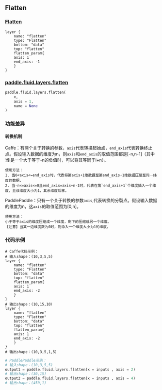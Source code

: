 ## Flatten


### [Flatten](http://caffe.berkeleyvision.org/tutorial/layers/flatten.html)
```
layer {
    name: "flatten"
    type: "Flatten"
    bottom: "data"
    top: "flatten"
    flatten_param{
	axis: 1
	end_axis: -1
    }
}
```


### [paddle.fluid.layers.flatten](http://paddlepaddle.org/documentation/docs/zh/1.3/api_cn/layers_cn.html#permalink-72-flatten)
```python
paddle.fluid.layers.flatten(
    x,
    axis = 1,
    name = None
)
```  

### 功能差异
#### 转换机制
Caffe：有两个关于转换的参数，`axis`代表转换起始点，`end_axis`代表转换终止点。假设输入数据的维度为n，则`axis`和`end_axis`的取值范围都是[-n,n-1]（其中当i是一个大于等于-n的负值时，可以将其等同于i+n）。
```
使用方法：
1. 当0<axis<=end_axis时，代表将第axis+1维数据至第end_axis+1维数据压缩至同一纬度的数据.
2. 当-n<=axis<=0且end_axis=axis+n-1时，代表在第`end_axis+1`个维度插入一个维度，且该维度大小为1，其余维度后移。
```
PaddlePaddle：只有一个关于转换的参数`axis`,代表转换的分裂点。假设输入数据的维度为n，这`axis`的取值范围为[0,n]。
```
使用方法：
小于等于axis的维度压缩成一个维度，剩下的压缩成另一个维度。
【注意】当某一边维度数为0时，则添入一个维度大小为1的维度。
```
### 代码示例
```  
# Caffe代码示例：
# 输入shape：(10,3,5,5)  
layer {
    name: "flatten"
    type: "Flatten"
    bottom: "data"
    top: "flatten"
    flatten_param{
	axis: 1
	end_axis: -2
    }
}
# 输出shape：(10,15,10）
layer {
    name: "flatten"
    type: "Flatten"
    bottom: "data"
    top: "flatten"
    flatten_param{
	axis: 1
	end_axis: -2
    }
}
# 输出shape：(10,3,5,1,5）

```  
```python
# PaddlePaddle示例：  
# 输入shape：(10,3,5,5)  
output1 = paddle.fluid.layers.flatten(x = inputs , axis = 2)
# 输出shape：(30,15)
output2 = paddle.fluid.layers.flatten(x = inputs , axis = 4)
# 输出shape：(450,1)
```  
